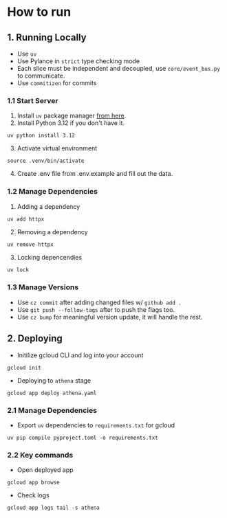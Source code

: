 # How to run
## 1. Running Locally
 - Use `uv`
 - Use Pylance in `strict` type checking mode
 - Each slice must be independent and decoupled, use `core/event_bus.py` to communicate. 
 - Use `commitizen` for commits

### 1.1 Start Server
1. Install `uv` package manager [from here](https://docs.astral.sh/uv/getting-started/installation/#standalone-installer).
2. Install Python 3.12 if you don't have it.
```
uv python install 3.12
```
3. Activate virtual environment
```
source .venv/bin/activate
```
4. Create .env file from .env.example and fill out the data.

### 1.2 Manage Dependencies
1. Adding a dependency
```
uv add httpx
```
2. Removing a dependency
```python
uv remove httpx
```
3. Locking depencendies
```
uv lock
```

### 1.3 Manage Versions
- Use `cz commit` after adding changed files w/ `github add .`
- Use `git push --follow-tags` after to push the flags too.
- Use `cz bump` for meaningful version update, it will handle the rest.

## 2. Deploying
- Initilize gcloud CLI and log into your account
```
gcloud init
```
- Deploying to `athena` stage
```
gcloud app deploy athena.yaml 
```

### 2.1 Manage Dependencies 
- Export `uv` dependencies to `requirements.txt` for gcloud
```
uv pip compile pyproject.toml -o requirements.txt
```

### 2.2 Key commands
- Open deployed app
```
gcloud app browse
```
- Check logs
```
gcloud app logs tail -s athena
```